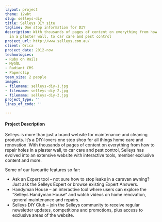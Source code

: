 ```yaml
---
layout: project
theme: 12wbt
slug: selleys-diy
title: Selleys DIY site
tagline: One stop information for DIY
description: With thousands of pages of content on everything from how to repair holes
  in a plaster wall, to car care and pest control
project_url: http://www.selleys.com.au/
client: Orica
project_date: 2012-now
technologies:
- Ruby on Rails
- MySQL
- Radiant CMS
- Paperclip
team_size: 2 people
images:
- filename: selleys-diy-1.jpg
- filename: selleys-diy-2.jpg
- filename: selleys-diy-3.jpg
project_type: ''
lines_of_code: ''

---
```

#### Project Description

Selleys is more than just a brand website for maintenance and cleaning products. It’s a DIY-lovers one stop shop for all things home care and renovation. With thousands of pages of content on everything from how to repair holes in a plaster wall, to car care and pest control, Selleys has evolved into an extensive website with interactive tools, member exclusive content and more.

Some of our favourite features so far:

<ul>
<li>Ask an Expert tool – not sure how to stop leaks in a caravan awning? Just ask the Selleys Expert or browse existing Expert Answers.</li>
<li>Handyman House – an interactive tool where users can explore the “Selleys Handyman House” and watch videos on home renovation, general maintenance and repairs.</li>
<li>Selleys DIY Club – join the Selleys community to receive regular newsletter updates, competitions and promotions, plus access to exclusive areas of the website.</li>
</ul>